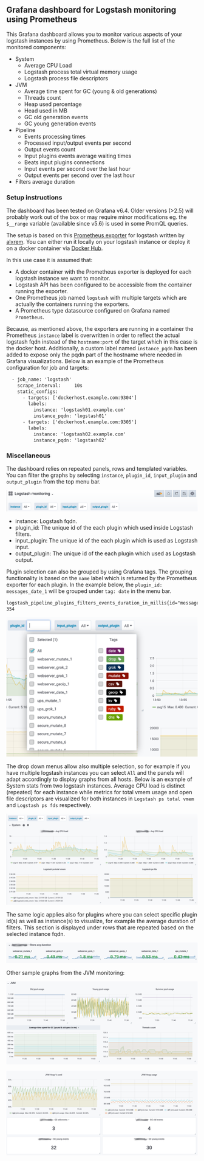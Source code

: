 ## Grafana dashboard for Logstash monitoring using Prometheus

This Grafana dashboard allows you to monitor various aspects of your logstash instances by using Prometheus.
Below is the full list of the monitored components:

* System
	* Average CPU Load
	* Logstash process total virtual memory usage
	* Logstash process file descriptors
* JVM
	* Average time spent for GC (young & old generations)
	* Threads count
	* Heap used percentage
	* Head used in MB
	* GC old generation events
	* GC young generation events
* Pipeline
	* Events processing times
	* Processed input/output events per second
	* Output events count
	* Input plugins events average waiting times
	* Beats input plugins connections
	* Input events per second over the last hour
	* Output events per second over the last hour
* Filters average duration


### Setup instructions

The dashboard has been tested on Grafana v6.4. Older versions (>2.5) will probably work out of the box or may require minor modifications eg. the `$__range` variable (available since v5.6) is used in some PromQL queries.

The setup is based on this [Prometheus exporter](https://github.com/alxrem/prometheus-logstash-exporter) for logstash written by [alxrem](https://github.com/alxrem). You can either run it locally on your logstash instance or deploy it on a docker container via [Docker Hub](https://hub.docker.com/r/alxrem/prometheus-logstash-exporter/).

In this use case it is assumed that:

* A docker container with the Prometheus exporter is deployed for each logstash instance we want to monitor.
* Logstash API has been configured to be accessible from the container running the exporter.
* One Prometheus job named `logstash` with multiple targets which are actually the containers running the exporters.
* A Prometheus type datasource configured on Grafana named `Prometheus`.

Because, as mentioned above, the exporters are running in a container the Prometheus `instance` label is overwritten in order to reflect the actual logstash fqdn instead of the `hostname:port` of the target which in this case is the docker host. Additionally, a custom label named `instance_pqdn` has been added to expose only the pqdn part of the hostname where needed in Grafana visualizations. Below is an example of the Prometheus configuration for job and targets:

```
  - job_name: 'logstash'
    scrape_interval:     10s
    static_configs:
      - targets: ['dockerhost.example.com:9304']
        labels:
          instance: 'logstash01.example.com'
          instance_pqdn: 'logstash01'
      - targets: ['dockerhost.example.com:9305']
        labels:
          instance: 'logstash02.example.com'
          instance_pqdn: 'logstash02'
```

### Miscellaneous
The dashboard relies on repeated panels, rows and templated variables. You can filter the graphs by selecting `instance`, `plugin_id`, `input_plugin` and `output_plugin` from the top menu bar.


![image](assets/menu.png)


* instance: Logstash fqdn.
* plugin_id: The unique id of the each plugin which used inside Logstash filters.
* input_plugin: The unique id of the each plugin which is used as Logstash input.
* output_plugin: The unique id of the each plugin which used as Logstash output.

Plugin selection can also be grouped by using Grafana tags. The grouping functionality is based on the `name` label which is returned by the Prometheus exporter for each plugin. In the example below, the `plugin_id: messages_date_1` will be grouped under `tag: date` in the menu bar.

```
logstash_pipeline_plugins_filters_events_duration_in_millis{id="messages_date_1",name="date",pipeline="main"} 354
```


![image](assets/tags.png)


The drop down menus allow also multiple selection, so for example if you have multiple logstash instances you can select `All` and the panels will adapt accordingly to display graphs from all hosts. Below is an example of System stats from two logstash instances. Average CPU load is distinct (repeated) for each instance while metrics for total vmem usage and open file descriptors are visualized for both instances in `Logstash ps total vmem` and `Logstash ps fds` respectively.


![image](assets/system.png)


The same logic applies also for plugins where you can select specific plugin id(s) as well as instance(s) to visualize, for example the average duration of filters. This section is displayed under rows that are repeated based on the selected instance fqdn.


![image](assets/filters_duration.png)


Other sample graphs from the JVM monitoring:


![image](assets/jvm01.png)


![image](assets/jvm02.png)

